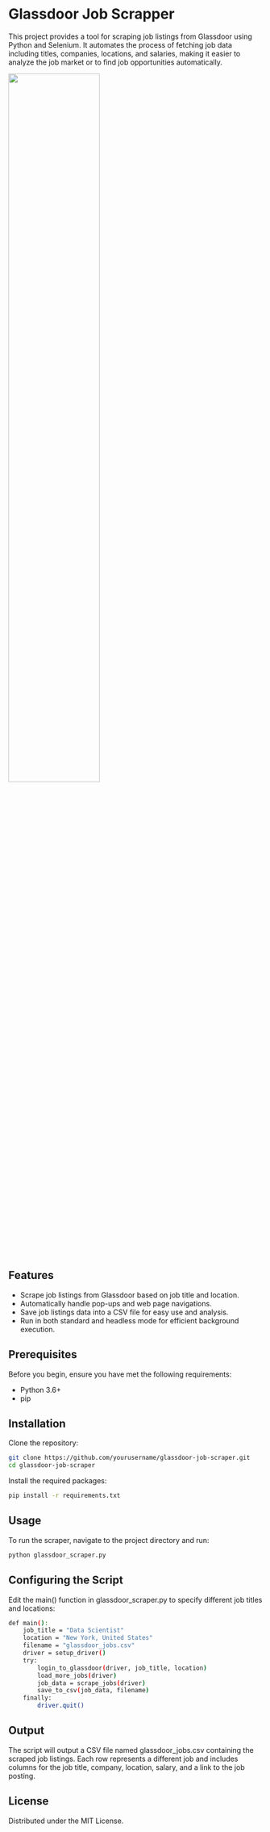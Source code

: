 # Glassdoor Job Scrapper
This project provides a tool for scraping job listings from Glassdoor using Python and Selenium. It automates the process of fetching job data including titles, companies, locations, and salaries, making it easier to analyze the job market or to find job opportunities automatically.

<img src="https://github.com/SejalKankriya/glassdoor-job-scrapper/assets/43418191/45ddf83b-eed1-4c9f-97dc-1d5b64401b6c" width="60%" height="60%">

## Features

- Scrape job listings from Glassdoor based on job title and location.
- Automatically handle pop-ups and web page navigations.
- Save job listings data into a CSV file for easy use and analysis.
- Run in both standard and headless mode for efficient background execution.

## Prerequisites

Before you begin, ensure you have met the following requirements:
- Python 3.6+
- pip

## Installation

Clone the repository:

```bash
git clone https://github.com/yourusername/glassdoor-job-scraper.git
cd glassdoor-job-scraper
```

Install the required packages:

```bash
pip install -r requirements.txt
```

## Usage
To run the scraper, navigate to the project directory and run:

```bash
python glassdoor_scraper.py
```

## Configuring the Script
Edit the main() function in glassdoor_scraper.py to specify different job titles and locations:

```bash
def main():
    job_title = "Data Scientist"
    location = "New York, United States"
    filename = "glassdoor_jobs.csv"
    driver = setup_driver()
    try:
        login_to_glassdoor(driver, job_title, location)
        load_more_jobs(driver)
        job_data = scrape_jobs(driver)
        save_to_csv(job_data, filename)
    finally:
        driver.quit()
```

## Output
The script will output a CSV file named glassdoor_jobs.csv containing the scraped job listings. Each row represents a different job and includes columns for the job title, company, location, salary, and a link to the job posting.

## License
Distributed under the MIT License.
